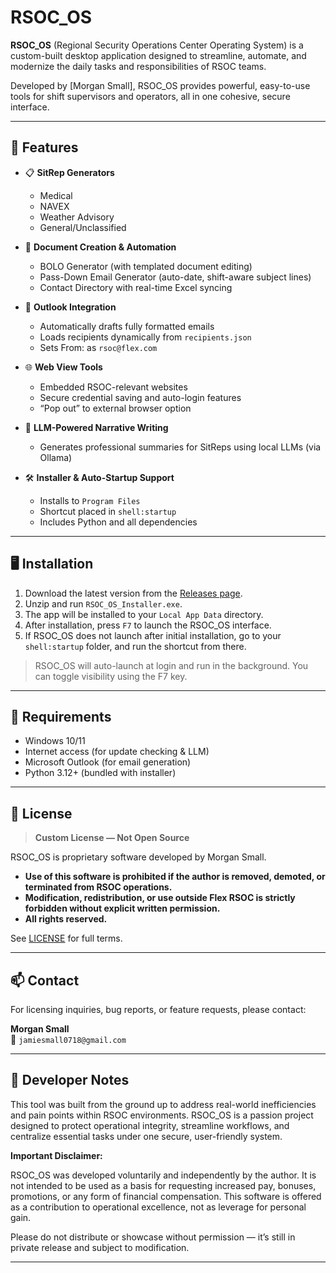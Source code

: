 # RSOC_OS

**RSOC_OS** (Regional Security Operations Center Operating System) is a custom-built desktop application designed to streamline, automate, and modernize the daily tasks and responsibilities of RSOC teams.

Developed by [Morgan Small], RSOC_OS provides powerful, easy-to-use tools for shift supervisors and operators, all in one cohesive, secure interface.

---

## 🚀 Features

- 📋 **SitRep Generators**  
  - Medical
  - NAVEX
  - Weather Advisory
  - General/Unclassified

- 📂 **Document Creation & Automation**  
  - BOLO Generator (with templated document editing)
  - Pass-Down Email Generator (auto-date, shift-aware subject lines)
  - Contact Directory with real-time Excel syncing

- 📧 **Outlook Integration**  
  - Automatically drafts fully formatted emails
  - Loads recipients dynamically from `recipients.json`
  - Sets From: as `rsoc@flex.com`

- 🌐 **Web View Tools**  
  - Embedded RSOC-relevant websites
  - Secure credential saving and auto-login features
  - “Pop out” to external browser option

- 🧠 **LLM-Powered Narrative Writing**  
  - Generates professional summaries for SitReps using local LLMs (via Ollama)

- 🛠️ **Installer & Auto-Startup Support**  
  - Installs to `Program Files`
  - Shortcut placed in `shell:startup`
  - Includes Python and all dependencies

---

## 🖥️ Installation

1. Download the latest version from the [Releases page](https://github.com/TheSmallGamer/RSOC_OS/releases).
2. Unzip and run `RSOC_OS_Installer.exe`.
3. The app will be installed to your `Local App Data` directory.
4. After installation, press `F7` to launch the RSOC_OS interface.
5. If RSOC_OS does not launch after initial installation, go to your `shell:startup` folder, and run the shortcut from there.

> RSOC_OS will auto-launch at login and run in the background. You can toggle visibility using the F7 key.

---

## 🧱 Requirements

- Windows 10/11
- Internet access (for update checking & LLM)
- Microsoft Outlook (for email generation)
- Python 3.12+ (bundled with installer)

---

## 🔐 License

> **Custom License — Not Open Source**

RSOC_OS is proprietary software developed by Morgan Small.

- **Use of this software is prohibited if the author is removed, demoted, or terminated from RSOC operations.**
- **Modification, redistribution, or use outside Flex RSOC is strictly forbidden without explicit written permission.**
- **All rights reserved.**

See [LICENSE](LICENSE) for full terms.

---

## 📫 Contact

For licensing inquiries, bug reports, or feature requests, please contact:

**Morgan Small**  
📧 `jamiesmall0718@gmail.com`

---

## 🧠 Developer Notes

This tool was built from the ground up to address real-world inefficiencies and pain points within RSOC environments. RSOC_OS is a passion project designed to protect operational integrity, streamline workflows, and centralize essential tasks under one secure, user-friendly system.

**Important Disclaimer:**

RSOC_OS was developed voluntarily and independently by the author. It is not intended to be used as a basis for requesting increased pay, bonuses, promotions, or any form of financial compensation. This software is offered as a contribution to operational excellence, not as leverage for personal gain.

Please do not distribute or showcase without permission — it’s still in private release and subject to modification.

---

